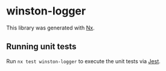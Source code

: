 # winston-logger

This library was generated with [Nx](https://nx.dev).

## Running unit tests

Run `nx test winston-logger` to execute the unit tests via [Jest](https://jestjs.io).
